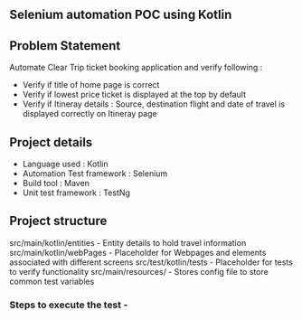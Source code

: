 ## Selenium automation POC using Kotlin

## Problem Statement

Automate Clear Trip ticket booking application and verify following :

* Verify if title of home page is correct
* Verify if lowest price ticket is displayed at the top by default
* Verify if Itineray details : Source, destination flight and date of travel is displayed correctly on Itineray page

## Project details

* Language used : Kotlin
* Automation Test framework : Selenium
* Build tool : Maven
* Unit test framework : TestNg

## Project structure

src/main/kotlin/entities - Entity details to hold travel information
src/main/kotlin/webPages - Placeholder for Webpages and elements associated with different screens
src/test/kotlin/tests - Placeholder for tests to verify functionality 
src/main/resources/ - Stores config file to store common test variables 

### Steps to execute the test -




